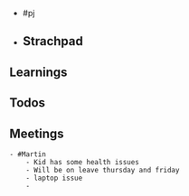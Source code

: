 - #pj
- ## Strachpad
## Learnings
## Todos
## Meetings
	- #Martin
		- Kid has some health issues
		- Will be on leave thursday and friday
		- laptop issue
		-